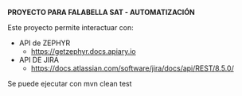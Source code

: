 **PROYECTO PARA FALABELLA SAT - AUTOMATIZACIÓN**

Este proyecto permite interactuar con:

* API de ZEPHYR
    * https://getzephyr.docs.apiary.io
* API DE JIRA
    * https://docs.atlassian.com/software/jira/docs/api/REST/8.5.0/
    
Se puede ejecutar con 
   mvn clean test
    
